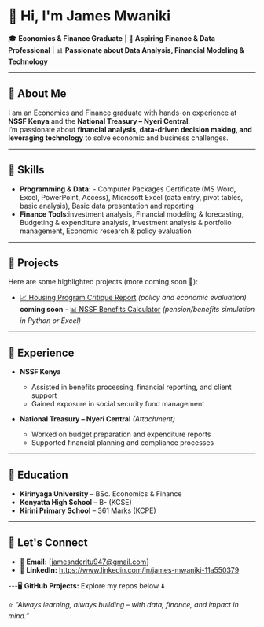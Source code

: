 # 👋 Hi, I'm James Mwaniki  

🎓 **Economics & Finance Graduate** | 💼 **Aspiring Finance & Data Professional** | 📊 **Passionate about Data Analysis, Financial Modeling & Technology**  

---

## 🔹 About Me  
I am an Economics and Finance graduate with hands-on experience at **NSSF Kenya** and the **National Treasury – Nyeri Central**.  
I’m passionate about **financial analysis, data-driven decision making, and leveraging technology** to solve economic and business challenges.  

---

## 🔹 Skills  
- **Programming & Data:** - Computer Packages Certificate (MS Word, Excel, PowerPoint, Access), Microsoft Excel (data entry, pivot tables, basic analysis), Basic data presentation and reporting 
- **Finance Tools**:investment analysis, Financial modeling & forecasting, Budgeting & expenditure analysis, Investment analysis & portfolio management, Economic research & policy evaluation  
---

## 🔹 Projects  
Here are some highlighted projects (more coming soon 🚀):  

- [📈 Housing Program Critique Report](#) *(policy and economic evaluation)*   
**coming soon** - [📊 NSSF Benefits Calculator](#) *(pension/benefits simulation in Python or Excel)*  
---

## 🔹 Experience  
- **NSSF Kenya**  
  - Assisted in benefits processing, financial reporting, and client support  
  - Gained exposure in social security fund management  

- **National Treasury – Nyeri Central** *(Attachment)*  
  - Worked on budget preparation and expenditure reports  
  - Supported financial planning and compliance processes  

---

## 🔹 Education  
- **Kirinyaga University** – BSc. Economics & Finance  
- **Kenyatta High School** – B- (KCSE)  
- **Kirini Primary School** – 361 Marks (KCPE)  

---

## 🔹 Let's Connect  
- 📧 **Email:** [jamesnderitu947@gmail.com]  
- 🔗 **LinkedIn:** https://www.linkedin.com/in/james-mwaniki-11a550379 

---🖥️ **GitHub Projects:** Explore my repos below ⬇️ 


⭐️ *“Always learning, always building – with data, finance, and impact in mind.”*  
